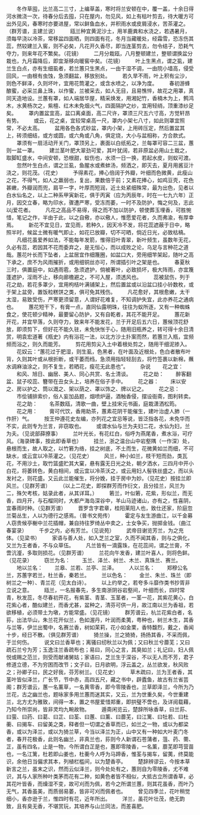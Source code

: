 <!-- { "loadSidebar": true } -->
　　冬作草囤，比兰高二三寸，上编草盖，寒时将兰安顿在中，覆一盖，十余日得河水微浇一次，待春分后去囤，只在屋内，勿见风，如上有枯叶剪去，待大暖方可出外见风，春寒时亦要进屋，常以鲜鱼血水，并积雨水或皮屑浸水，苦茶灌之。（群芳谱，主建兰说） 
　　瓯兰种宜黄泥沙土，用羊鹿粪和水浇之，若遇暑月，须每早浇以冷茶，常移盆四面晒，则四面有花，冬月当藏暖处，经霜雪，恐冻伤其蕊，然较建兰入窖，则不必矣，凡花开久香尽，即当连茎剪去，勿令结子，恐耗气夺力，则来年花不繁矣。（花镜） 
　　二月分栽瓯，八月整顿建兰，整顿谓换盆分栽也，九月霜降后，即宜渐移向暖窖中矣。（花镜） 
　　叶上生黑点，谓之虱，建兰生白点，亦有生细虱者，若兰蕙只生黑点，一由干湿不调，一由院小墙高，侵受回风，一由根有虫蚀，急须翻盆，移放别处。 
　　若久旱不雨，叶上积有尘沙，则色不鲜泽，久则坏叶，宜用花筒灌之，或含水喷之，以净为度。 
　　春初游蜂酿蜜，必采兰鼻上珠，以作蜜，兰被采去，如人无目，且易憔悴，故花之用罩，真同天造地设。兰蕙有罩，如人端居华屋，精采焕发，用湘妃竹，香楠木为上，鹩鸿木，水黄杨次之，紫檀、红木未免烟火气，四面隔护之纱，宜用轻绡，顶重漆纱足矣。 
　　罩内置盆宜高，盆口离桌面，高二尺许，罩须三尺五六寸高，方觉轩昂有势。 
　　或云，花之桌，宜较常桌高一尺，罩内小架七八寸，如此则罩宜照常，不必太高。 
　　盆用各色各式砂盆，罩内小架，上用砖压定，然后置盆其上，砖须细结，或方或圆，或六角或八角，俱定烧，大小与盆相称，方合款式。 
　　罩须有一扇活动开关门，罩顶另上，裹面以白纸拓之，兰每罩可容二三盆，蕙则一盆一罩。 
　　建兰茎叶肥大翠劲可爱，其叶犹阔，若非原盆必用山土栽之，取脚缸盛水，中间安顿，恐根甜，蚁伤也，水须一日一换，若起水皮，则蚁可渡。 
　　忽然叶生白点，谓之兰虱，鱼腥水或煮蚌汤，频洒之，即灭去，夏月用酱豆汁浇之，则花茂。（花史） 
　　予得素花，捧心倍阔于外瓣，叶细而色微黄，此瘦山之花，不得气，如人之羸弱也，复出，果数倍于前；又素花捧心，如鸡豆壳，花色甚嫩，外瓣润而兜，肩平一字，叶厚而短润，近土处紧细殊常，最为出色，见者以白水仙名之，以上二种系甲寅新花，俱于丙寅（应为丙辰年，时在一七九六年）正月，因交立春，略为印水，骤遭严寒，受冻而萎，一时不及防护，悔之何及，志此以j爱花者。 
　　凡花之高品不易得，得之而不加以防护，顿使葬玉埋香，可胜惋惜，笔记之作，半由于此，以之自儆，亦以儆人，惟愿爱花者，久而弗渝，有厚幸焉。 
　　新花不宜见日，宜见雨，若种久，因天冷不发，将花蕊遮蔽于日中，略照半时，候盆土微有暖气即止，如花已放瓣，切不可晒，倘近日光，必致枯槁。 
　　凡细花虽爱养如法，不能每年发箭，惟得旧叶青翠，新叶频生，虽数年无花，久必有蕊，若因其不花而委弃之，是无恒心，而以成败之论，乌足与言种花之道哉。蕙花叶长而下坠者，上盆居宜作细篾圈，如盆口大，旁用细竿架起，随叶之高下承之，庶不为风雨摧折，或用细铜丝亦可，所谓插引叶之架是也。 
　　春夏秋三时，俱置庭中，如遇雨雹，急须遮护，倘被著叶，必致损坏，极大阵雨，亦宜篾蓬遮护，淫雨不止，移向廊檐避之，不可入屋，须透风也。 
　　蕊被鼠伤，列于花之劫，若花多罩少，宜用枸桔叶满铺架上，然后置盆或以沿盆口挂小铃数枚，或于架上盆旁，置饭粒糕饼之类，俱可免其残伤。 
　　凡花愈好，其根愈嫩，太干太湿，易致受伤，严寒更须留意，人谓好花难复，不知调护失宜，此亦养花之通病也。 
　　蕙花短干下，有膏一点，直同仙露明珠，往往为蚁所逐，又有一种蜘蛛食之，使花顿少精神，最要留心防护，又有自乾者，其花不能开足。 
　　蕙花新开花，并宜早落，久则夺力，致来年不能发花，兰于开足后五六日，蕙候顶花舒放，即须剪下，但好花不能久驻，未免快怅于心，随用旧瓶养之，转可得十余日清赏，明袁宏道著《瓶史》内有浴花一法，以北方沙土扑案而然，若蕙兰入瓶，宜频频而浴之，则久而能芳。 
　　剪花用剪尖入土中着根处剪之，随用干细泥掺入。 
　　花奴云：“蕙花过于肥湿，则生虱，色黑者，在叶面及近根处，色白者散布叶背，久则其叶或从根折断，或干萎而绉，急须用指轻轻刮去，将竹签裹以新棉，蘸水调麻油涂之，则不复生，若晒花，瘦花无此患也”。 
　　杂说 
　　花之宜： 
　　和风、旭日、幽居、美人、同心共赏、名士清谈。 
　　花之劫： 
　　醉客翻盆、鼠子咬蕊、簪带在丑女头上，培养在俗子手中。 
　　花之器： 
　　床以安之、房以护之、筒以溉之、架以荫之、罩以饰之、牌以记之。 
　　花之忌： 
　　市侩铺排索价，俗人妄加品题，烟喷炉逼，酒触香侵，摆设衙斋，图利转卖。 
　　花之助： 
　　名茶数瓯，清歌一曲，壁上挂宋元书画，庭栽潇洒松筠。 
　　花之用： 
　　膏可代饮，香用助茶，蕙素花阴干能催生，建叶治虚人肺（一作肝）气。 
　　按王仲遵花史左编，亦列花之宜忌等说，皆泛指各花，未免华而不实，此则专为兰言，非窃取也。 
　　或谓水仙与兰为夫妇二花，水仙为妇，兰为夫。（见说部薛撩事） 
　　兰叶光长，有花红白，俗呼为燕尾香，煮水浴，可疗风。（海录碑事，按此即香草也） 
　　挂兰，浙之温台山中岩壑隅（一作深）处，悬根而生，故人取之，以竹箬为络，挂之树底，不土而生，花微黄如兰而细，不可缺水，或云宜以冷茶灌之。（见花史） 
　　风兰，种小如兰，枝干短而劲，类瓦花，不用沙土，取竹篮盛贮其大窠，悬有露无日光之处，朝夕洒水，三四月中开小白花，将萎转色，黄白相间，或云宜以冷茶沃之，或云用妇人髻铁丝盛之，而以头发衬之，则花盛。又云此兰能催生，将分娩，挂于房中为妙。（见花史）按挂兰即风兰。（见群芳谱） 
　　（以上二花史，即探群芳而作衍文，且分挂兰，风兰为二，殊欠考核，姑录此者，从其详耳。） 
　　箬兰，叶似箬，花紫，形似兰，而无香，四月开，与石榴同时，大都产海岛深谷中，羊山马迹诸山，亦有之，性喜阴，宜春雨时种。（见群芳谱） 
　　晋罗含字君章，桂阳莱阳人也，致仕还家，阶庭忽兰菊丛生，人以为德行之感焉。（普书文苑传） 
　　霍定与友生游曲江，以千金募人窃贵候亭榭中兰花插帽，兼自持往罗绮丛中卖之，士女争买，抛掷金钱。（曲江春宴录） 
　　千步之内，必有芳兰。（见说苑） 
　　武帝目谢览芳兰，为之充体。（见梁书） 
　　家语与善人处，如入芝兰之室，久而不闻其香，则与之俱化，又兰为王者香，不与众草伍。 
　　凡兰皆有一滴露珠，在花蕊间，谓之兰膏，不啻沆瀣，多取则损花。（见群芳谱） 
　　兰花向午发香，建兰叶喜人，则将色鲜。（见花录） 
　　窃兰为名： 
　　玉兰、泽兰、树兰、木兰、真珠兰、赛兰。 
　　地以兰名： 
　　兰皋、兰若、兰亭、兰泽。 
　　人以兰名： 
　　郑穆公名兰，苏蕙字若兰，杜兰香，秦若兰。 
　　兰以色名： 
　　金兰、朱兰、珠兰（即树兰之一种）、青兰花（见太白诗）。 
　　以上约举之，若夸多斗靡作类书抄胥非立说之意。 
　　瓯兰，一名报春先，多生南浙阴谷岩壑间，叶细而长，四时常青，秋发蕊，冬尽春初开花，有紫茎、青茎、玉茎者，一茎一花，其紫花黄心，白花紫心者，酷似建兰，而香尤甚，盆种之，清芬可供一月，故江南以兰为香祖，若欲移植，必须带土为墩，方能常盛。（见花镜） 
　　群芳谱云，杭兰花紫白者，名荪，出法华山，朱兰花开似兰，色如渥丹，叶润而柔荑，粤种也，树兰木生，其香与兰等，伊兰出蜀中，名赛兰香，树如茉莉，花小如金栗，香特馥烈，戴之，香闻十步，经日不散。（俱见群芳谱） 
　　猗兰操，兰之猗猗，扬扬其香，不采而佩，于兰何伤。 
　　说文曰兰香草也；离骚曰纫秋兰以为佩；又曰秋兰兮蘼芜；又曰疏石兰兮为芳；玉逸注兰香疏布也；易曰，同心之言，其臭如兰；礼记曰，妇人佩悦或赐之范兰，则受而献诸舅姑；家语曰，芝兰生于深谷，不以无人而不芳，君子修道立德，不为穷困而改节；文子曰，日月欲明，浮云盖之，丛兰欲发，秋风败之；孙卿子曰，民之好我，芬芳树兰。（见花史） 
　　草木疏曰，兰为王者香，其茎叶皆似泽兰，广长节，节中赤，高四五尺，藏之书中，辟蠹鱼，故古有兰省芸阁；群芳谱云，蕙一名薰草，一名黄零香，即今零陵香也，兰草即泽兰，今所为乃兰花，古之幽兰也，题咏家多用兰蕙而迷其实，又云，兰为世重久矣，今世重建兰，北方尤为雅致，间得一本，置之书屋爱惜郑重，即拱璧不啻也，及详阅载藉，乃知今所崇尚，皆非灵均九畹故物。 
　　遁斋闲览云，楚辞所咏香草，曰兰荪、曰萤、曰药、曰葛、曰芷、曰荃、曰蕙、曰薰、曰蘼芜，曰江篱、曰牡若、曰杜蘅、曰揭车、曰留美之类，释者但一切谓之香草而已，如兰之一物，或以为都梁香，或以为泽兰，或以为猗兰草，今当以泽兰为正，山中又有一种如大叶麦门冬者，春开花极香，此则名幽兰，非真兰也，荪则今人新谓石苍蒲者，菹、药、薷、芷，虽有四名，止是一物，今所谓白芷是也，蕙即零陵香，一名薰，蘼芜即芎营苗也，一名江篱，杜若即山姜也，杜蘅今人呼为马蹄香，惟荃与揭车，留荑，终莫能识，余他日当偏求其本，列植栏槛间，以为楚香亭。 
　　楚辞辨谬云，今按本草新言之兰，虽末之识，然而云似泽兰，则今处处有之，蕙则自为零陵香，尤不难识，其与人家所种叶类茅而花有二种，如黄色者皆不相似，大抵古立所谓香草，必其花叶皆香，而燥湿不变，故可刈而为佩，若今之所谓兰蕙，则其花虽香，而叶乃无气，其香虽美，而质弱易萎，皆非可刈而佩者也。 
　　曾见四季兰，花叶稍觉细小，香亦逊于兰，惟四时有花，近年所出。 
　　洋兰，虽花叶壮茂，绝无韵致，且有臭无香，不堪赏玩，其培养与山兰同法，而差喜肥。 
